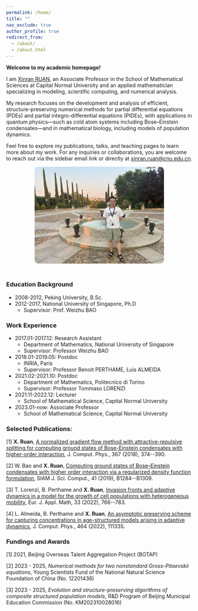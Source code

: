 ```yaml
---
permalink: /home/
title: ""
nav_exclude: true
author_profile: true
redirect_from: 
  - /about/
  - /about.html
---
```


<strong>Welcome to my academic homepage!</strong>

  
I am <a href="https://math.cnu.edu.cn/FACULTY/qtjs2/szmjs/R/3d23cacad76a494c98dd5011bfdaf226.htm">Xinran RUAN</a>, an Associate Professor in the School of Mathematical Sciences at Capital Normal University and an applied mathematician specializing in modeling, scientific computing, and numerical analysis.

My research focuses on the development and analysis of efficient, structure-preserving numerical methods for partial differential equations (PDEs) and partial integro-differential equations (PIDEs), with applications in quantum physics—such as cold atom systems including Bose–Einstein condensates—and in mathematical biology, including models of population dynamics.

Feel free to explore my publications, talks, and teaching pages to learn more about my work. For any inquiries or collaborations, you are welcome to reach out via the sidebar email link or directly at <a href="mailto:xinran.ruan@cnu.edu.cn">xinran.ruan@cnu.edu.cn</a>.

<p align="center">
  <img src="/images/my_photo_Toledo.jpg" alt="Xinran Ruan" style="width: 350px; border-radius: 10px; margin-bottom: 20px;">
</p>

### Education Background
* 2008-2012,	Peking University,	B.Sc.
* 2012-2017,	National University of Singapore,	Ph.D
	* Supervisor: Prof. Weizhu BAO

### Work Experience
* 2017.01-2017.12: Research Assistant
	* Department of Mathematics, National University of Singapore
	* Supervisor: Professor Weizhu BAO
* 2018.01-2019.05: Postdoc
	* INRIA, Paris
	* Supervisor: Professor Benoit PERTHAME, Luis ALMEIDA
* 2021.02-2021.10: Postdoc
	* Department of Mathematics, Politecnico di Torino
	* Supervisor: Professor Tommaso LORENZI
* 2021.11-2022.12: Lecturer
	* School of Mathematical Science, Capital Normal University
* 2023.01-now: Associate Professor
	* School of Mathematical Science, Capital Normal University



### Selected Publications:
[1] **X. Ruan**, [A normalized gradient flow method with attractive-repulsive splitting for computing ground states of Bose-Einstein condensates with higher-order interaction](http://xinran-ruan.github.io/files/5_Gradient_Flow_JCP.pdf), J. Comput. Phys., 367 (2018), 374--390.

[2] W. Bao and **X. Ruan**, [Computing ground states of Bose–Einstein condensates with higher order interaction via a regularized density function formulation](http://xinran-ruan.github.io/files/19-SISC.pdf), SIAM J. Sci. Comput., 41 (2019), B1284--B1309. 

[3] T. Lorenzi, B. Perthame and **X. Ruan**, [Invasion fronts and adaptive dynamics in a model for the growth of cell populations with heterogeneous mobility](http://xinran-ruan.github.io/files/2022-EJAM-preprint.pdf), Eur. J. Appl. Math, 33 (2022), 766--783. 

[4]  L. Almeida, B. Perthame and **X. Ruan**, [An asymptotic preserving scheme for capturing concentrations in age-structured models arising in adaptive dynamics](http://xinran-ruan.github.io/files/2022-age-structure_LA_BP_XR.pdf), J. Comput. Phys., 464 (2022), 111335.

### Fundings and Awards
[1] 2021, Beijing Overseas Talent Aggregation Project (BOTAP)

[2] 2023 - 2025, *Numerical methods for two nonstandard Gross-Pitaevskii equations*, Young Scientists Fund of the National Natural Science Foundation of China (No. 12201436)

[3] 2023 - 2025, *Evolution and structure-preserving algorithms of composite structured population models*, R&D Program of Beijing Municipal Education Commission (No. KM202310028016)



